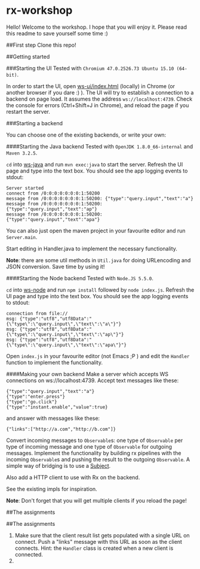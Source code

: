 # rx-workshop

Hello!
Welcome to the workshop. I hope that you will enjoy it. Please read this readme to save yourself some time :)

##First step
Clone this repo!

##Getting started

###Starting the UI
Tested with `Chromium 47.0.2526.73 Ubuntu 15.10 (64-bit)`.

In order to start the UI, open [ws-ui/index.html](ws-ui/index.html) (locally) in Chrome (or another browser if you dare :) ). 
The UI will try to establish a connection to a backend on page load. It assumes the address `ws://localhost:4739`.
Check the console for errors (Ctrl+Shift+J in Chrome), and reload the page if you restart the server.

###Starting a backend

You can choose one of the existing backends, or write your own:

####Starting the Java backend
Tested with `OpenJDK 1.8.0_66-internal` and `Maven 3.2.5`.

`cd` into [ws-java](ws-java/) and run `mvn exec:java` to start the server. Refresh the UI page and type into the text box. You should
see the app logging events to stdout:

```
Server started
connect from /0:0:0:0:0:0:0:1:50200
message from /0:0:0:0:0:0:0:1:50200: {"type":"query.input","text":"a"}
message from /0:0:0:0:0:0:0:1:50200: {"type":"query.input","text":"ap"}
message from /0:0:0:0:0:0:0:1:50200: {"type":"query.input","text":"apa"}
```

You can also just open the maven project in your favourite editor and run `Server.main`.

Start editing in Handler.java to implement the necessary functionality.

**Note**: there are some util methods in `Util.java` for doing URLencoding and JSON conversion. Save time by using it!

####Starting the Node backend
Tested with `Node.JS 5.5.0`.

`cd` into [ws-node](ws-node/) and run `npm install` followed by `node index.js`. Refresh the UI page and type into the text box.
You should see the app logging events to stdout:

```
connection from file://
msg: {"type":"utf8","utf8Data":"{\"type\":\"query.input\",\"text\":\"a\"}"}
msg: {"type":"utf8","utf8Data":"{\"type\":\"query.input\",\"text\":\"ap\"}"}
msg: {"type":"utf8","utf8Data":"{\"type\":\"query.input\",\"text\":\"apa\"}"}
```

Open `index.js` in your favourite editor (not Emacs ;P ) and edit the `Handler` function to implement the functionality.

####Making your own backend
Make a server which accepts WS connections on ws://localhost:4739. Accept text messages like these:
```
{"type":"query.input","text":"a"}
{"type":"enter.press"}
{"type":"go.click"}
{"type":"instant.enable","value":true}
```

and answer with messages like these:
```
{"links":["http://a.com","http://b.com"]}
```

Convert incoming messages to `Observable`s: one type of `Observable` per type of incoming message and one type of `Observable`
for outgoing messages. Implement the functionality by building rx pipelines with the incoming `Observable`s and pushing the result to
the outgoing `Observable`. A simple way of bridging is to use a [Subject](http://reactivex.io/documentation/subject.html). 

Also add a HTTP client to use with Rx on the backend.

See the existing impls for inspiration.

**Note**: Don't forget that you will get multiple clients if you reload the page!

##The assignments

##The assignments

1. Make sure that the client result list gets populated with a single URL on connect. Push a "links" message with this URL as soon as the client connects. Hint: the `Handler` class is created when a new client is connected.
2. 
